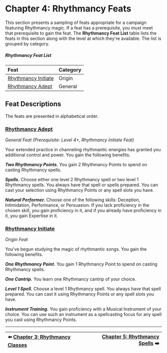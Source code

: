 # Chapter 4: Rhythmancy Feats

This section presents a sampling of feats appropriate for a campaign featuring Rhythmancy magic. If a feat has a prerequisite, you must meet that prerequisite to gain the feat. The **Rhythmancy Feat List** table lists the feats in this section along with the level at which they're available. The list is grouped by category.

##### Rhythmancy Feat List

| Feat  | Category |
|:---------|:-----|
| [Rhythmancy Initiate](#rhythmancy-initiate) | Origin |
| [Rhythmancy Adept](#rhythmancy-adept) |  General  |

## Feat Descriptions

The feats are presented in alphabetical order.

### [Rhythmancy Adept](https://github.com/mpanighetti/dnd5e-feats/blob/main/feats/general-feats/rhythmancy-adept.md)

_General Feat (Prerequisite: Level 4+, Rhythmancy Initiate Feat)_

Your extended practice in channeling rhythmantic energies has granted you additional control and power. You gain the following benefits.

_**Two Rhythmancy Points.**_ You gain 2 Rhythmancy Points to spend on casting Rhythmancy spells.

_**Spells.**_ Choose either one level 2 Rhythmancy spell or two level 1 Rhythmancy spells. You always have that spell or spells prepared. You can cast your selection using Rhythmancy Points or any spell slots you have.

_**Natural Performer.**_ Choose one of the following skills: Deception, Intimidation, Performance, or Persuasion. If you lack proficiency in the chosen skill, you gain proficiency in it, and if you already have proficiency in it, you gain Expertise in it.

### [Rhythmancy Initiate](https://github.com/mpanighetti/dnd5e-feats/blob/main/feats/origin-feats/rhythmancy-initiate.md)

_Origin Feat_

You've begun studying the magic of rhythmantic songs. You gain the following benefits.

_**One Rhythmancy Point.**_ You gain 1 Rhythmancy Point to spend on casting Rhythmancy spells.

_**One Cantrip.**_ You learn one Rhythmancy cantrip of your choice.

_**Level 1 Spell.**_ Choose a level 1 Rhythmancy spell. You always have that spell prepared. You can cast it using Rhythmancy Points or any spell slots you have.

_**Instrument Training.**_ You gain proficiency with a Musical Instrument of your choice. You can use such an instrument as a spellcasting focus for any spell you cast using Rhythmancy Points.

---

| ⬅️ [Chapter 3: Rhythmancy Classes](ch-3-rhythmancy-classes.md) | [Chapter 5: Rhythmancy Spells](ch-5-rhythmancy-spells.md) ➡️ |
|:-|-:|
